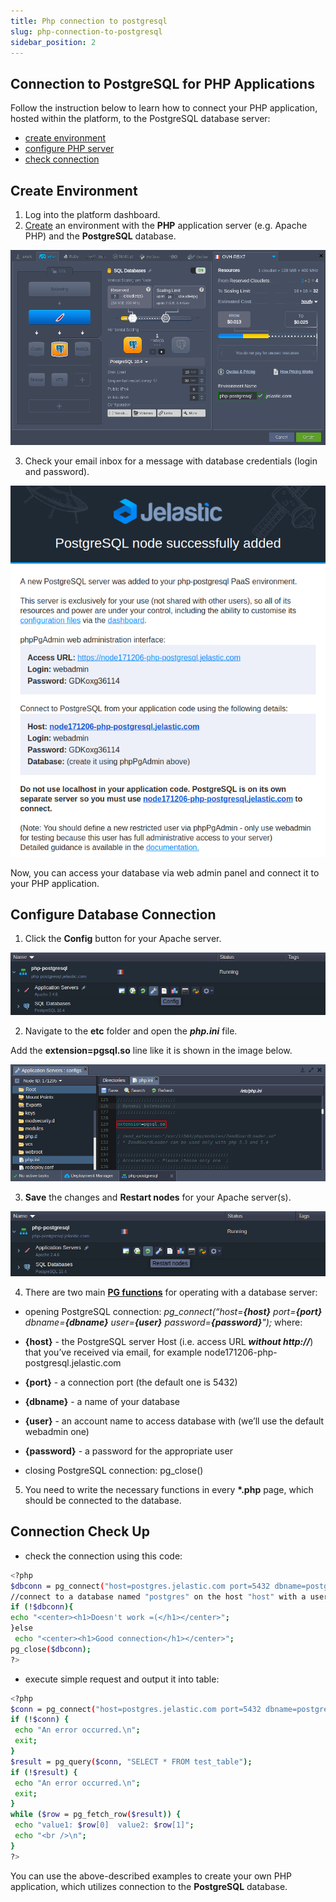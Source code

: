 ```yaml
---
title: Php connection to postgresql
slug: php-connection-to-postgresql
sidebar_position: 2
---
```


## Connection to PostgreSQL for PHP Applications

Follow the instruction below to learn how to connect your PHP application, hosted within the platform, to the PostgreSQL database server:

- [create environment](/docs/Database/PostgreSQL/Connection%20to%20Applications/PHP%20Connection%20to%20PostgreSQL#create-environment)
- [configure PHP server](/docs/Database/PostgreSQL/Connection%20to%20Applications/PHP%20Connection%20to%20PostgreSQL#configure-database-connection)
- [check connection](/docs/Database/PostgreSQL/Connection%20to%20Applications/PHP%20Connection%20to%20PostgreSQL#connection-check-up)

## Create Environment

1. Log into the platform dashboard.
2. [Create](/docs/environment-management/setting-up-environment) an environment with the **PHP** application server (e.g. Apache PHP) and the **PostgreSQL** database.

<div style={{
    display:'flex',
    justifyContent: 'center',
    margin: '0 0 1rem 0'
}}>

![Locale Dropdown](./img/PHPConnectiontoPostgreSQL/01-php-postgresql-topology-wizard.png)

</div>

3. Check your email inbox for a message with database credentials (login and password).

<div style={{
    display:'flex',
    justifyContent: 'center',
    margin: '0 0 1rem 0'
}}>

![Locale Dropdown](./img/PHPConnectiontoPostgreSQL/02-postgresql-database-email.png)

</div>

Now, you can access your database via web admin panel and connect it to your PHP application.

## Configure Database Connection

1. Click the **Config** button for your Apache server.

<div style={{
    display:'flex',
    justifyContent: 'center',
    margin: '0 0 1rem 0'
}}>

![Locale Dropdown](./img/PHPConnectiontoPostgreSQL/03-apache-php-config-button.png)

</div>

2. Navigate to the **etc** folder and open the **_php.ini_** file.

Add the **extension=pgsql.so** line like it is shown in the image below.

<div style={{
    display:'flex',
    justifyContent: 'center',
    margin: '0 0 1rem 0'
}}>

![Locale Dropdown](./img/PHPConnectiontoPostgreSQL/04-apache-add-pgsql-module.png)

</div>

3. **Save** the changes and **Restart nodes** for your Apache server(s).

<div style={{
    display:'flex',
    justifyContent: 'center',
    margin: '0 0 1rem 0'
}}>

![Locale Dropdown](./img/PHPConnectiontoPostgreSQL/05-restart-apache-php-nodes.png)

</div>

4. There are two main **[PG functions](https://www.php.net/manual/en/ref.pgsql.php)** for operating with a database server:

- opening PostgreSQL connection:
  _pg_connect(“host=**{host}** port=**{port}** dbname=**{dbname}** user=**{user}** password=**{password}**");_ where:

- **{host}** - the PostgreSQL server Host (i.e. access URL **_without http://_**) that you’ve received via email, for example node171206-php-postgresql.jelastic.com
- **{port}** - a connection port (the default one is 5432)
- **{dbname}** - a name of your database
- **{user}** - an account name to access database with (we’ll use the default webadmin one)
- **{password}** - a password for the appropriate user
- closing PostgreSQL connection: pg_close()

5. You need to write the necessary functions in every **\*.php** page, which should be connected to the database.

## Connection Check Up

- check the connection using this code:

```bash
<?php
$dbconn = pg_connect("host=postgres.jelastic.com port=5432 dbname=postgres user=webadmin password=passw0rd");
//connect to a database named "postgres" on the host "host" with a username and password
if (!$dbconn){
echo "<center><h1>Doesn't work =(</h1></center>";
}else
 echo "<center><h1>Good connection</h1></center>";
pg_close($dbconn);
?>
```

- execute simple request and output it into table:

```bash
<?php
$conn = pg_connect("host=postgres.jelastic.com port=5432 dbname=postgres user=webadmin password=passw0rd");
if (!$conn) {
 echo "An error occurred.\n";
 exit;
}
$result = pg_query($conn, "SELECT * FROM test_table");
if (!$result) {
 echo "An error occurred.\n";
 exit;
}
while ($row = pg_fetch_row($result)) {
 echo "value1: $row[0]  value2: $row[1]";
 echo "<br />\n";
}
?>
```

You can use the above-described examples to create your own PHP application, which utilizes connection to the **PostgreSQL** database.
